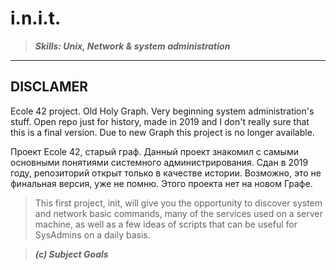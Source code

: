 # i.n.i.t.
>***Skills: Unix, Network & system administration***
---
DISCLAMER
---
Ecole 42 project. Old Holy Graph. Very beginning system administration's stuff. Open repo just for history, made in 2019 and I don't really sure that this is a final version. Due to new Graph this project is no longer available.

Проект Ecole 42, старый граф. Данный проект знакомил с самыми основными понятиями системного администрирования. Сдан в 2019 году, репозиторий открыт только в качестве истории. Возможно, это не финальная версия, уже не помню. Этого проекта нет на новом Графе.

>This first project, init, will give you the opportunity to discover system and network
basic commands, many of the services used on a server machine, as well as a few ideas of
scripts that can be useful for SysAdmins on a daily basis.

> ***(c) Subject Goals***

